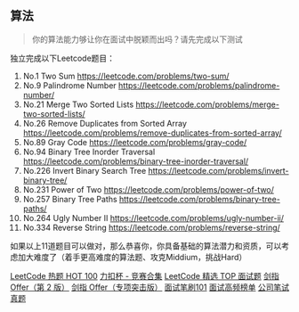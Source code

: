 ## 算法

>  你的算法能力够让你在面试中脱颖而出吗？请先完成以下测试

独立完成以下Leetcode题目：

1. No.1 Two Sum https://leetcode.com/problems/two-sum/
2. No.9 Palindrome Number https://leetcode.com/problems/palindrome-number/
3. No.21 Merge Two Sorted Lists https://leetcode.com/problems/merge-two-sorted-lists/
4. No.26 Remove Duplicates from Sorted Array https://leetcode.com/problems/remove-duplicates-from-sorted-array/
5. No.89 Gray Code https://leetcode.com/problems/gray-code/
6. No.94 Binary Tree Inorder Traversal https://leetcode.com/problems/binary-tree-inorder-traversal/
7. No.226 Invert Binary Search Tree https://leetcode.com/problems/invert-binary-tree/
8. No.231 Power of Two https://leetcode.com/problems/power-of-two/
9. No.257 Binary Tree Paths https://leetcode.com/problems/binary-tree-paths/
10. No.264 Ugly Number II https://leetcode.com/problems/ugly-number-ii/
11. No.334 Reverse String https://leetcode.com/problems/reverse-string/

如果以上11道题目可以做对，那么恭喜你，你具备基础的算法潜力和资质，可以考虑加大难度了（着手更高难度的算法题、攻克Middium，挑战Hard）

[ LeetCode 热题 HOT 100](https://leetcode.cn/problem-list/2cktkvj/)
[ 力扣杯 - 竞赛合集](https://leetcode.cn/problem-list/7cyqwuv/)
[ LeetCode 精选 TOP 面试题](https://leetcode.cn/problem-list/2ckc81c/)
[ 剑指 Offer（第 2 版）](https://leetcode.cn/problem-list/xb9nqhhg/)
[ 剑指 Offer（专项突击版）](https://leetcode.cn/problem-list/e8X3pBZi/)
[ 面试笔刷101](https://www.nowcoder.com/exam/oj)
[ 面试高频榜单](https://www.nowcoder.com/exam/oj?page=1&tab=%E7%AE%97%E6%B3%95%E7%AF%87&topicId=117)
[ 公司笔试真题](https://www.nowcoder.com/exam/company)

